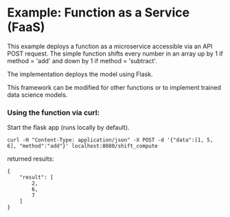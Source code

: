 # Example: Function as a Service (FaaS)

This example deploys a function as a microservice accessible via an API POST request. The simple function shifts every number in an array up by 1 if method = 'add' and down by 1 if method = 'subtract'.

The implementation deploys the model using Flask.

This framework can be modified for other functions or to implement trained data science models.

### Using the function via curl:

Start the flask app (runs locally by default).

    curl -H "Content-Type: application/json" -X POST -d '{"data":[1, 5, 6], "method":"add"}' localhost:8080/shift_compute

returned results:

    {
        "result": [
            2,
            6,
            7
        ]
    }
